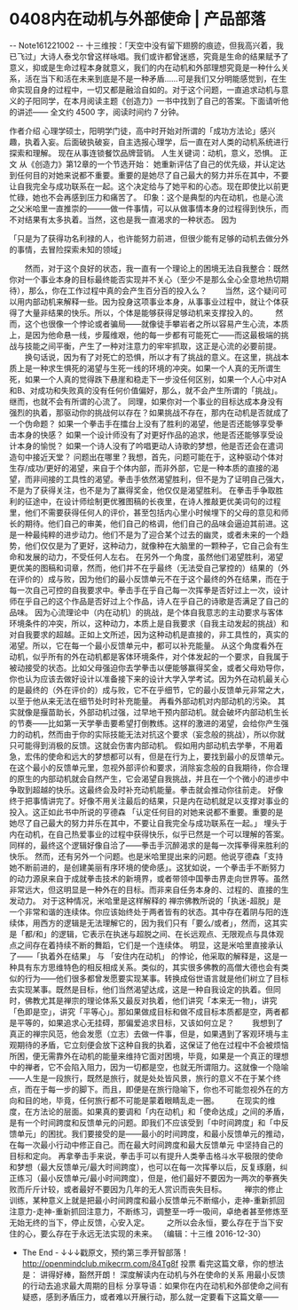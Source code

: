 # 0408内在动机与外部使命 | 产品部落


-- Note161221002 --
十三维按：「天空中没有留下翅膀的痕迹，但我高兴着，我已飞过」大诗人泰戈尔曾这样咏唱。我们或许都曾迷惑，究竟是生命的结果赋予了意义，抑或是生命过程本身就意义，我们的内在动机和外部理想究竟是一种什么关系，活在当下和活在未来到底是不是一种矛盾……可是我们又分明能感觉到，在生命实现自身的过程中，一切又都是融洽自如的。对于这个问题，一直追求动机与意义的子阳同学，在本月阅读主题《创造力》一书中找到了自己的答案。下面请听他的讲述—— 全文约 4500 字，阅读时间约 7 分钟。


作者介绍
心理学硕士，阳明学门徒，高中时开始对所谓的「成功方法论」感兴趣，执着入妄。后面破执破妄，自主选报心理学，后一直在对人类的动机系统进行探索和理解。 现在从事连锁餐饮品牌营销。 人生关键词：动机，意义，恐惧。
正文
从《创造力》第12章的一个节选开始：
她重新评估了自己的优先级，并认定达到任何目的对她来说都不重要。重要的是她尽了自己最大的努力并乐在其中，不要让自我完全与成功联系在一起。这个决定给与了她平和的心态。现在即使比以前更忙碌，她也不会再感到压力和痛苦了。
印象：这个是典型的内在动机，也是心流之父米哈里一直推崇的———做一件事情，可以从做事情本身的过程得到快乐，而不对结果有太多执着。当然，这也是我一直渴求的一种状态。
因为

「只是为了获得功名利禄的人，也许能努力前进，但很少能有足够的动机去做分外的事情，去冒险探索未知的领域」


  然而，对于这个良好的状态，我一直有一个理论上的困境无法自我整合：既然你对一个事业本身的目标最终能否实现并不关心（至少不是那么全心全意地热切期待），那么，你在工作过程中真的会产生百分百的投入么？
  当然，这个疑问可以用内部动机来解释一些。因为投身这项事业本身，从事事业过程中，就让个体获得了大量非结果的快乐。所以，个体是能够获得足够动机来支撑投入的。
  然而，这个也很像一个悖论或者骗局——就像徒手攀岩者之所以容易产生心流，本质上，是因为他命悬一线，步履维艰，他的每一步都有可能死亡——而这最极端的挑战与技能之间平衡，产生了一种对注意力的牢牢抓取，这正是心流的必要前提。
  换句话说，因为有了对死亡的恐惧，所以才有了挑战的意义。在这里，挑战本质上是一种求生惧死的渴望与生死一线的环境的冲突。如果一个人真的无所谓生死，如果一个人真的觉得跌下悬崖和稳走下一步没任何区别，如果一个人心中对A和B、对成功和失败真的没有任何价值偏好，那么，就不会产生所谓的「挑战」。继而，也就不会有所谓的心流了。
同理，如果你对一个事业的目标达成本身没有强烈的执着，那驱动你的挑战何以存在？如果挑战不存在，那内在动机是否就成了一个伪命题？
如果一个拳击手在擂台上没有了胜利的渴望，他是否还能够享受拳击本身的快感？
如果一个设计师没有了对更好作品的追求，他是否还能够享受设计本身的愉悦？
如果一个诗人没有了吟唱更动人诗歌的梦想，他是否还会在遣词造句中接近天堂？
问题出在哪里？我想，首先，问题可能在于，这种驱动个体对生存/成功/更好的渴望，来自于个体内部，而非外部，它是一种本质的直接的渴望，而非间接的工具性的渴望。拳击手依然渴望胜利，但不是为了证明自己强大，不是为了获得关注，也不是为了赢得奖金，他仅仅是渴望胜利。
在拳击手争取胜利的征途中，在设计师绘制更优雅图稿的长夜里，在诗人推敲更优美词句的过程里，他们不需要获得任何人的评价，甚至包括内心里小时候埋下的父母的意见和师长的期待。他们自己的审美，他们自己的格调，他们自己的品味会逼迫其前进。这是一种最纯粹的进步动力。他们不是为了迎合某个过去的幽灵，或者未来的一个趋势，他们仅仅是为了更好，这种动力，就像种在大脑里的一颗种子，它自己会有生命和发展的动力，不受任何人左右。
在另外一个角度，虽然他们渴望胜利，渴望更优美的图稿和词章，然而，他们并不在乎最终（无法受自己掌控的）结果的（外在评价的）成与败，因为他们的最小反馈单元不在于这个最终的外在结果，而在于每一次自己可控的自我要求中。拳击手在乎自己每一次挥拳是否好过上一次，设计师在乎自己的这个作品是否好过上个作品，诗人在乎自己的诗歌是否满足了自己的品味。
因为心流理论中（内在动机）的挑战，是个体自我意志的主动要求与客体环境条件的冲突，所以，这种动力，本质上是自我要求（自我主动发起的挑战）和对自我要求的超越。正如上文所述，因为这种动机是直接的，非工具性的，真实的渴望。所以，它在每一个最小反馈单元中，都可以补充能量。
从这个角度看外在动机，似乎所有的外在动机都是客体环境条件，对个体发起的一个要求，自我属于被动接受的状态。比如父母强迫你去学拳击以便能够赢得奖金，或者父母劝导你，你也认为应该去做好设计以准备接下来的设计大学入学考试。因为外在动机最关心的是最终的（外在评价的）成与败，它不在乎细节，它的最小反馈单元非常之大，以至于他从来无法在细节处时时补充能量。
再看外部动机对内部动机的污染。
其实就像是揠苗助长，外部动机过强，过早地干预内部动机。就会破坏内部动机生长的节奏——比如第一天学拳击要希望打倒教练。这样的激进的渴望，会给你产生强力的动机，然而由于你的实际技能无法对抗这个要求（妄念般的挑战），所以你就只可能得到消极的反馈。这就会伤害内部动机。
假如用内部动机去学拳，不用着急，宏伟的使命和远大的梦想都可以有，但是在行为上，要找到最小的反馈单元。在这个最小的反馈单元里，忽视外部评价和要求，消除妄念般的自我期待，你合理的原生的内部动机就会自然产生，它会渴望自我挑战，并且在一个个微小的进步中争取到超越的快乐。这最终会及时补充动机能量。拳击就会推动你往前走。
好像终于把事情讲完了。好像不用关注最后的结果，只是内在动机就足以支撑对事业的投入。这正如此书中所说的亨德森
「认定任何目的对她来说都不重要。重要的是她尽了自己最大的努力并乐在其中，不要让自我完全与成功联系在一起。」
埋头于内在动机，在自己热爱事业的过程中获得快乐，似乎已然是一个可以理解的答案。同样的，最终这个逻辑好像自洽了——拳击手沉醉渴求的是每一次挥拳得来胜利的快乐。
然而，还有另外一个问题。也是米哈里提出来的问题。他说亨德森「支持她不断前进的，是创建美丽有序环境的使命感」。这犹如说，一个拳击手不断努力的动力源泉来自于成就拳击技术的新境界，或者带领中国拳击界走向世界等。虽然非常远大，但这明显是一种外在的目标。而非来自任务本身的、过程的、直接的生发动力。
对于这种情况，米哈里是这样解释的
禅宗佛教所说的「执迷-超脱」是一个非常和谐的连续体。你应该始终处于两者皆有的状态。其中存在着阴与阳的连续体，用西方的逻辑是无法理解它的，因为我们只有「要么/或者」，然而，这其实是「都/和」的逻辑，它表示在执迷与超脱之间、在长远观点、无限观点与具体观点之间存在着持续不断的舞蹈，它们是一个连续体。
明显，这是米哈里直接承认了——「执着外在结果」 与 「安住内在动机」 的悖论，他采取的解释是，这是一种具有东方思维特色的相反相成关系。类似的，其实很多佛教的高僧大德也会有类似的行为——他们很多都曾发愿要实现某事。转换成俗世语言就是他们树立了目标去实现某事。既然是目标，他们当然渴望达成，这是一种自我设定的执着。但同时，佛教尤其是禅宗的理论体系又最反对执着，他们讲究「本来无一物」，讲究「色即是空」，讲究「平等心」。那如果做成目标和做不成目标本质都是空，两者都是平等的，如果追求心无挂碍，那偏爱追求目标，又该如何立足？
  我想到了真正的禅宗风范，他会发愿（立志）去做一件事，但是，如果遇到了客观环境与主观期待的矛盾，它立刻便会放下这种自我的执着，这保证了他在过程中不会被烦恼所困，便无需靠外在动机的能量来维持它面对困境，毕竟，如果是一个真正的理想中的禅者，它不会陷入阻力，因为一切都是空，也就无所谓阻力。这就像一个隐喻——人生是一段旅行，既然是旅行，就是处处皆风景，旅行的意义不在于某个终点，而在于每一步的脚下。而且，即便是在旅行隐喻下，你也不可能忽视外在的方向和目的地，毕竟，任何旅行都不可能是蒙着眼睛乱走一圈。
  在现实的维度，在方法论的层面。如果真的要调和「内在动机」和「使命达成」之间的矛盾，是有一个时间跨度和反馈单元的问题。即我们不应该受到「中时间跨度」和「中反馈单元」的困扰。我们要接受的是——最小的时间跨度，和最小反馈单元的推动，在每一次最小行动中修正自己。而在最大时间跨度和最大反馈单元 中坚持自己的目标和定向。
再拿拳击手来说，拳击手可以有提升人类拳击格斗水平极限的使命和梦想（最大反馈单元/最大时间跨度），也可以在每一次挥拳以后，反复琢磨，纠正练习（最小反馈单元/最小时间跨度），但是，他们最好不要因为一两次的拳赛失败而斤斤计较，或者最好不要因为几年的无人赏识而丧失目标。
  禅宗的修止训练，某种意义上就是把最小时间跨度和最小反馈单元不断缩小，走神-重新抓回注意力-走神-重新抓回注意力，不断练习，调整至一呼一吸间，卓绝者甚至修炼至无始无终的当下，停止反馈，心安入定。
  之所以会永恒，要么存在于当下安住的心，要么存在于永远无法实现的未来。
（编辑：十三维 2016-12-30）
- The End -
↓↓↓戳原文，预约第三季开智部落！ http://openmindclub.mikecrm.com/84Tg8f
投票 看完这篇文章，你的想法是：
讲得好棒，豁然开朗！
深度解读内在动机与外在使命的关系
用最小反馈的行动去追求最大周期的目标
分享导语：如果你在内在动机和外部使命之间有疑惑，感到矛盾压力，或者难以开展行动，那么就一定要看下这篇文章——